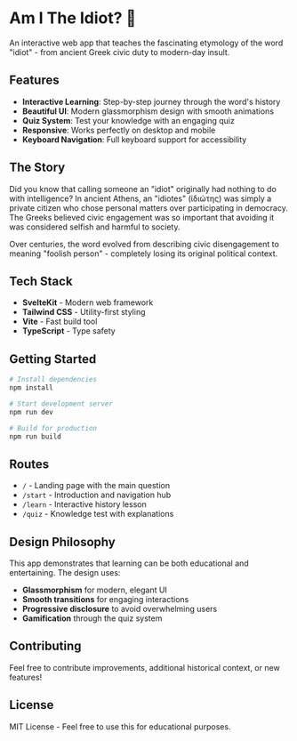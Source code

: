 # Am I The Idiot? 🤔

An interactive web app that teaches the fascinating etymology of the word "idiot" - from ancient Greek civic duty to modern-day insult.

## Features

- **Interactive Learning**: Step-by-step journey through the word's history
- **Beautiful UI**: Modern glassmorphism design with smooth animations
- **Quiz System**: Test your knowledge with an engaging quiz
- **Responsive**: Works perfectly on desktop and mobile
- **Keyboard Navigation**: Full keyboard support for accessibility

## The Story

Did you know that calling someone an "idiot" originally had nothing to do with intelligence? In ancient Athens, an "idiotes" (ἰδιώτης) was simply a private citizen who chose personal matters over participating in democracy. The Greeks believed civic engagement was so important that avoiding it was considered selfish and harmful to society.

Over centuries, the word evolved from describing civic disengagement to meaning "foolish person" - completely losing its original political context.

## Tech Stack

- **SvelteKit** - Modern web framework
- **Tailwind CSS** - Utility-first styling
- **Vite** - Fast build tool
- **TypeScript** - Type safety

## Getting Started

```bash
# Install dependencies
npm install

# Start development server
npm run dev

# Build for production
npm run build
```

## Routes

- `/` - Landing page with the main question
- `/start` - Introduction and navigation hub  
- `/learn` - Interactive history lesson
- `/quiz` - Knowledge test with explanations

## Design Philosophy

This app demonstrates that learning can be both educational and entertaining. The design uses:

- **Glassmorphism** for modern, elegant UI
- **Smooth transitions** for engaging interactions
- **Progressive disclosure** to avoid overwhelming users
- **Gamification** through the quiz system

## Contributing

Feel free to contribute improvements, additional historical context, or new features!

## License

MIT License - Feel free to use this for educational purposes.